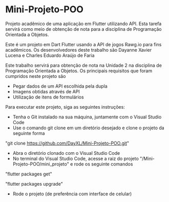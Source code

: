 # Mini-Projeto-POO
Projeto acadêmico de uma aplicação em Flutter utilizando API. Esta tarefa servirá como meio de obtenção de nota para a disciplina de Programação Orientada a Objetos.

Este é um projeto em Dart Flutter usando a API de jogos Rawg.io para fins acadêmicos. Os desenvolvedores deste trabalho são Dayanne Xavier Lucena e Charles Eduardo Araújo de Faria

Este trabalho servirá para obtenção de nota na Unidade 2 na disciplina de Programação Orientada a Objetos. Os principais requisitos que foram cumpridos neste projeto são
- Pegar dados de um API escolhida pela dupla
- Imagens obtidas através de API
- Utilização de itens de formulários

Para executar este projeto, siga as seguintes instruções:
- Tenha o Git instalado na sua máquina, juntamente com o Visual Studio Code
- Use o comando git clone em um diretório desejado e clone o projeto da seguinte forma

"git clone https://github.com/DayXL/Mini-Projeto-POO.git"

- Abra o diretório clonado com o Visual Studio Code
- No terminal do Visual Studio Code, acesse a raiz do projeto "/Mini-Projeto-POO/mini_projeto" e rode os seguinte comandos

"flutter packages get"

"flutter packages upgrade"

- Rode o projeto (de preferência com interface de celular)
